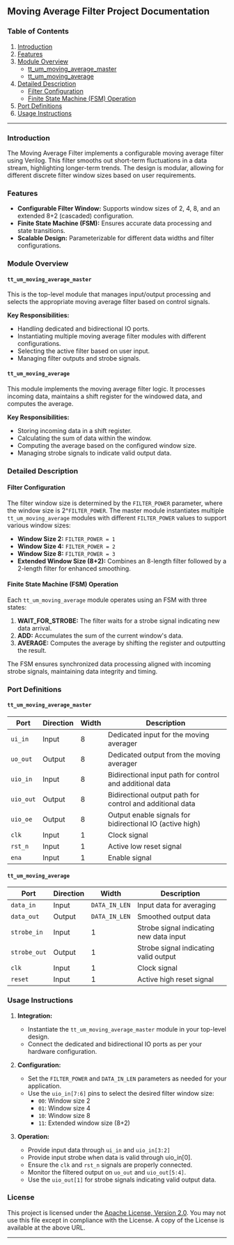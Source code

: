 ## Moving Average Filter Project Documentation

### Table of Contents
1. [Introduction](#introduction)
2. [Features](#features)
3. [Module Overview](#module-overview)
    - [tt_um_moving_average_master](#tt_um_moving_average_master)
    - [tt_um_moving_average](#tt_um_moving_average)
4. [Detailed Description](#detailed-description)
    - [Filter Configuration](#filter-configuration)
    - [Finite State Machine (FSM) Operation](#finite-state-machine-fsm-operation)
5. [Port Definitions](#port-definitions)
6. [Usage Instructions](#usage-instructions)
---

### Introduction

The Moving Average Filter implements a configurable moving average filter using Verilog. This filter smooths out short-term fluctuations in a data stream, highlighting longer-term trends. The design is modular, allowing for different discrete filter window sizes based on user requirements.

### Features

- **Configurable Filter Window:** Supports window sizes of 2, 4, 8, and an extended 8+2 (cascaded) configuration.
- **Finite State Machine (FSM):** Ensures accurate data processing and state transitions.
- **Scalable Design:** Parameterizable for different data widths and filter configurations.

### Module Overview

#### `tt_um_moving_average_master`

This is the top-level module that manages input/output processing and selects the appropriate moving average filter based on control signals.

**Key Responsibilities:**
- Handling dedicated and bidirectional IO ports.
- Instantiating multiple moving average filter modules with different configurations.
- Selecting the active filter based on user input.
- Managing filter outputs and strobe signals.

#### `tt_um_moving_average`

This module implements the moving average filter logic. It processes incoming data, maintains a shift register for the windowed data, and computes the average.

**Key Responsibilities:**
- Storing incoming data in a shift register.
- Calculating the sum of data within the window.
- Computing the average based on the configured window size.
- Managing strobe signals to indicate valid output data.

### Detailed Description

#### Filter Configuration

The filter window size is determined by the `FILTER_POWER` parameter, where the window size is 2^`FILTER_POWER`. The master module instantiates multiple `tt_um_moving_average` modules with different `FILTER_POWER` values to support various window sizes:

- **Window Size 2:** `FILTER_POWER = 1`
- **Window Size 4:** `FILTER_POWER = 2`
- **Window Size 8:** `FILTER_POWER = 3`
- **Extended Window Size (8+2):** Combines an 8-length filter followed by a 2-length filter for enhanced smoothing.

#### Finite State Machine (FSM) Operation

Each `tt_um_moving_average` module operates using an FSM with three states:

1. **WAIT_FOR_STROBE:** The filter waits for a strobe signal indicating new data arrival.
2. **ADD:** Accumulates the sum of the current window's data.
3. **AVERAGE:** Computes the average by shifting the register and outputting the result.

The FSM ensures synchronized data processing aligned with incoming strobe signals, maintaining data integrity and timing.

### Port Definitions

#### `tt_um_moving_average_master`

| Port       | Direction | Width | Description                                                  |
|------------|-----------|-------|--------------------------------------------------------------|
| `ui_in`    | Input     | 8     | Dedicated input for the moving averager                      |
| `uo_out`   | Output    | 8     | Dedicated output from the moving averager                     |
| `uio_in`   | Input     | 8     | Bidirectional input path for control and additional data     |
| `uio_out`  | Output    | 8     | Bidirectional output path for control and additional data    |
| `uio_oe`   | Output    | 8     | Output enable signals for bidirectional IO (active high)      |
| `clk`      | Input     | 1     | Clock signal                                                 |
| `rst_n`    | Input     | 1     | Active low reset signal                                      |
| `ena`      | Input     | 1     | Enable signal                                                |

#### `tt_um_moving_average`

| Port          | Direction | Width        | Description                              |
|---------------|-----------|--------------|------------------------------------------|
| `data_in`     | Input     | `DATA_IN_LEN`| Input data for averaging                 |
| `data_out`    | Output    | `DATA_IN_LEN`| Smoothed output data                     |
| `strobe_in`   | Input     | 1            | Strobe signal indicating new data input  |
| `strobe_out`  | Output    | 1            | Strobe signal indicating valid output    |
| `clk`         | Input     | 1            | Clock signal                             |
| `reset`       | Input     | 1            | Active high reset signal                 |

### Usage Instructions

1. **Integration:**
   - Instantiate the `tt_um_moving_average_master` module in your top-level design.
   - Connect the dedicated and bidirectional IO ports as per your hardware configuration.

2. **Configuration:**
   - Set the `FILTER_POWER` and `DATA_IN_LEN` parameters as needed for your application.
   - Use the `uio_in[7:6]` pins to select the desired filter window size:
     - `00`: Window size 2
     - `01`: Window size 4
     - `10`: Window size 8
     - `11`: Extended window size (8+2)

3. **Operation:**
   - Provide input data through `ui_in` and `uio_in[3:2]`
   - Provide input strobe when data is valid through uio_in[0].
   - Ensure the `clk` and `rst_n` signals are properly connected.
   - Monitor the filtered output on `uo_out` and `uio_out[5:4]`.
   - Use the `uio_out[1]` for strobe signals indicating valid output data.


### License

This project is licensed under the [Apache License, Version 2.0](http://www.apache.org/licenses/LICENSE-2.0). You may not use this file except in compliance with the License. A copy of the License is available at the above URL.

---
